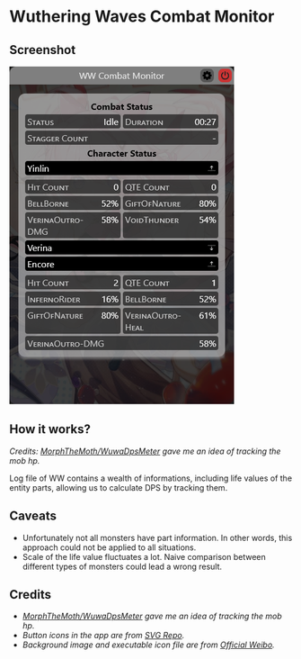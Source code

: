 # Wuthering Waves Combat Monitor

## Screenshot

![Example screenshot](./example.png)

## How it works?

_Credits: [MorphTheMoth/WuwaDpsMeter](https://github.com/MorphTheMoth/WuwaDpsMeter) gave me an idea of tracking the mob hp._

Log file of WW contains a wealth of informations, including life values of the entity parts, allowing us to calculate DPS by tracking them.

## Caveats

- Unfortunately not all monsters have part information. In other words, this approach could not be applied to all situations.
- Scale of the life value fluctuates a lot. Naive comparison between different types of monsters could lead a wrong result.

## Credits

- _[MorphTheMoth/WuwaDpsMeter](https://github.com/MorphTheMoth/WuwaDpsMeter) gave me an idea of tracking the mob hp._
- _Button icons in the app are from [SVG Repo](https://www.svgrepo.com/)._
- _Background image and executable icon file are from [Official Weibo](https://weibo.com/u/7730797357)._
